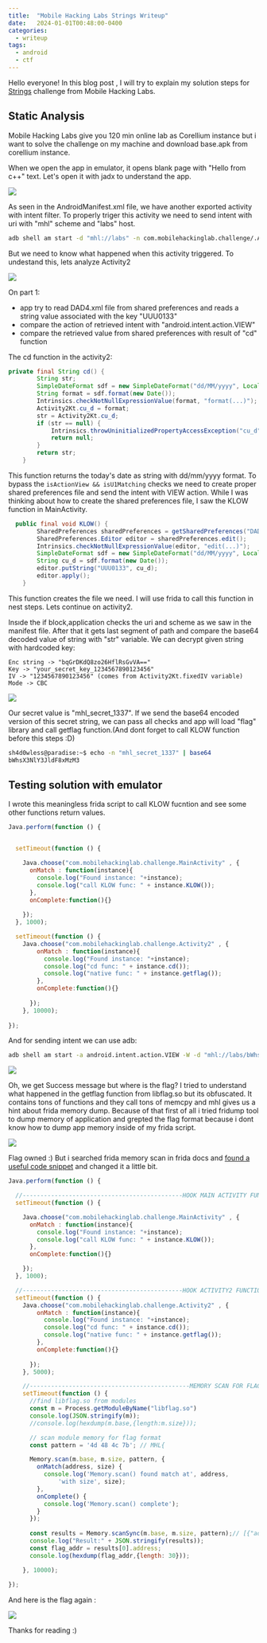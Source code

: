 ```yaml
---
title:  "Mobile Hacking Labs Strings Writeup"
date:   2024-01-01T00:48:00-0400
categories:
  - writeup
tags:
  - android
  - ctf
---
```



Hello everyone!
In this blog post , I will try to explain my solution steps for [Strings](https://www.mobilehackinglab.com/course/lab-strings) challenge from Mobile Hacking Labs. 

## Static Analysis
Mobile Hacking Labs give you 120 min online lab as Corellium instance but i want to solve the challenge on my machine and download base.apk from corellium instance. 

When we open the app in emulator, it opens blank page with "Hello from c++" text. Let's open it with jadx to understand the app.

![](/assets/images_mhl_strings/activity2manifest.png)

As seen in the AndroidManifest.xml file, we have another exported activity with intent filter. To properly triger this activity we need to send intent with uri with "mhl" scheme and "labs" host.
```bash
adb shell am start -d "mhl://labs" -n com.mobilehackinglab.challenge/.Activity2
```
But we need to know what happened when this activity triggered. To undestand this, lets analyze Activity2

![](/assets/images_mhl_strings/activity2part1.png)
 
On part 1:
- app try to read DAD4.xml file from shared preferences and reads a string value associated with the key "UUU0133"
- compare the action of retrieved intent with "android.intent.action.VIEW"
- compare the retrieved value from shared preferences with result of "cd" function

The cd function in the activity2:

```java
private final String cd() {
        String str;
        SimpleDateFormat sdf = new SimpleDateFormat("dd/MM/yyyy", Locale.getDefault());
        String format = sdf.format(new Date());
        Intrinsics.checkNotNullExpressionValue(format, "format(...)");
        Activity2Kt.cu_d = format;
        str = Activity2Kt.cu_d;
        if (str == null) {
            Intrinsics.throwUninitializedPropertyAccessException("cu_d");
            return null;
        }
        return str;
    }
```
This function returns the today's date as string with dd/mm/yyyy format. To bypass the `isActionView && isU1Matching` checks we need to create proper shared preferences file and send the intent with VIEW action. While I was thinking about how to create the shared preferences file, I saw the KLOW function in MainActivity.

```java
  public final void KLOW() {
        SharedPreferences sharedPreferences = getSharedPreferences("DAD4", 0);
        SharedPreferences.Editor editor = sharedPreferences.edit();
        Intrinsics.checkNotNullExpressionValue(editor, "edit(...)");
        SimpleDateFormat sdf = new SimpleDateFormat("dd/MM/yyyy", Locale.getDefault());
        String cu_d = sdf.format(new Date());
        editor.putString("UUU0133", cu_d);
        editor.apply();
    }
```
This function creates the file we need. I will use frida to call this function in nest steps. Lets continue on activity2.

Insıde the if block,application checks the uri and scheme as we saw in the manifest file. After that it gets last segment of path and compare the base64 decoded value of string with "str" variable. We can decrypt given string with hardcoded key:

```
Enc string -> "bqGrDKdQ8zo26HflRsGvVA=="
Key -> "your_secret_key_1234567890123456"
IV -> "1234567890123456" (comes from Activity2Kt.fixedIV variable)
Mode -> CBC
```
![](/assets/images_mhl_strings/cyberchef.png)

Our secret value is "mhl_secret_1337". If we send the base64 encoded version of this secret string, we can pass all checks and app will load "flag" library and call getflag function.(And dont forget to call KLOW function before this steps :D)
```sh
sh4d0wless@paradise:~$ echo -n "mhl_secret_1337" | base64
bWhsX3NlY3JldF8xMzM3

```


## Testing solution with emulator

I wrote this meaningless frida script to call KLOW fucntion and see some other functions return values.
```js
Java.perform(function () {


  setTimeout(function () {

    Java.choose("com.mobilehackinglab.challenge.MainActivity" , {
      onMatch : function(instance){ 
        console.log("Found instance: "+instance);
        console.log("call KLOW func: " + instance.KLOW());
      },
      onComplete:function(){}
    
    });
  }, 1000);

  setTimeout(function () {
    Java.choose("com.mobilehackinglab.challenge.Activity2" , {
        onMatch : function(instance){ 
          console.log("Found instance: "+instance);
          console.log("cd func: " + instance.cd());
          console.log("native func: " + instance.getflag());
        },
        onComplete:function(){}
      
      });
    }, 10000);
  
});
```
And for sending intent we can use adb:
```sh
adb shell am start -a android.intent.action.VIEW -W -d "mhl://labs/bWhsX3NlY3JldF8xMzM3" -n com.mobilehackinglab.challenge/.Activity
```
![](/assets/images_mhl_strings/result1.png)

Oh, we get Success message but where is the flag? I tried to understand what happened in the getflag function from libflag.so but its obfuscated. It contains tons of functions and they call tons of memcpy and mhl gives us a hint about frida memory dump. Because of that first of all i tried fridump tool to dump memory of application and grepted the flag format because i dont know how to dump app memory inside of my frida script.

![](/assets/images_mhl_strings/result2.png)

Flag owned :)
But i searched frida memory scan in frida docs and [found a useful code snippet](https://frida.re/docs/javascript-api/#memory) and changed it a little bit.

```js
Java.perform(function () {

  //---------------------------------------------HOOK MAIN ACTIVITY FUNCTIONS------------------
  setTimeout(function () {

    Java.choose("com.mobilehackinglab.challenge.MainActivity" , {
      onMatch : function(instance){ 
        console.log("Found instance: "+instance);
        console.log("call KLOW func: " + instance.KLOW());
      },
      onComplete:function(){}

    });
  }, 1000);

  //---------------------------------------------HOOK ACTIVITY2 FUNCTIONS------------------
  setTimeout(function () {
    Java.choose("com.mobilehackinglab.challenge.Activity2" , {
        onMatch : function(instance){ 
          console.log("Found instance: "+instance);
          console.log("cd func: " + instance.cd());
          console.log("native func: " + instance.getflag());
        },
        onComplete:function(){}
      
      });
    }, 5000);

    //---------------------------------------------MEMORY SCAN FOR FLAG------------------
    setTimeout(function () {
      //find libflag.so from modules
      const m = Process.getModuleByName("libflag.so")
      console.log(JSON.stringify(m));
      //console.log(hexdump(m.base,{length:m.size}));

      // scan module memory for flag format 
      const pattern = '4d 48 4c 7b'; // MHL{

      Memory.scan(m.base, m.size, pattern, {
        onMatch(address, size) {
          console.log('Memory.scan() found match at', address,
              'with size', size);
        },
        onComplete() {
          console.log('Memory.scan() complete');
        }
      });
      
      const results = Memory.scanSync(m.base, m.size, pattern);// [{"address":"0x7025edb83fc0","size":4}] 
      console.log("Result:" + JSON.stringify(results));
      const flag_addr = results[0].address;
      console.log(hexdump(flag_addr,{length: 30}));

    }, 10000);
  
});
```
And here is the flag again :

![](/assets/images_mhl_strings/frida_memscan.png)

Thanks for reading :)

